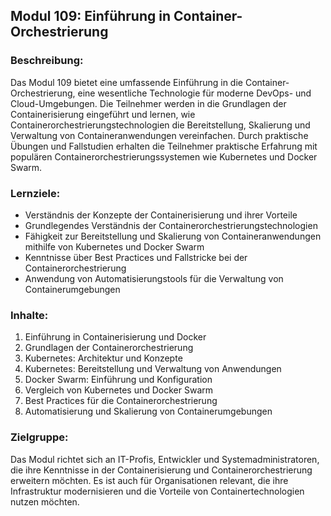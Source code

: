 
## Modul 109: Einführung in Container-Orchestrierung

### Beschreibung:
Das Modul 109 bietet eine umfassende Einführung in die Container-Orchestrierung, eine wesentliche Technologie für moderne DevOps- und Cloud-Umgebungen. Die Teilnehmer werden in die Grundlagen der Containerisierung eingeführt und lernen, wie Containerorchestrierungstechnologien die Bereitstellung, Skalierung und Verwaltung von Containeranwendungen vereinfachen. Durch praktische Übungen und Fallstudien erhalten die Teilnehmer praktische Erfahrung mit populären Containerorchestrierungssystemen wie Kubernetes und Docker Swarm.

### Lernziele:
- Verständnis der Konzepte der Containerisierung und ihrer Vorteile
- Grundlegendes Verständnis der Containerorchestrierungstechnologien
- Fähigkeit zur Bereitstellung und Skalierung von Containeranwendungen mithilfe von Kubernetes und Docker Swarm
- Kenntnisse über Best Practices und Fallstricke bei der Containerorchestrierung
- Anwendung von Automatisierungstools für die Verwaltung von Containerumgebungen

### Inhalte:
1. Einführung in Containerisierung und Docker
2. Grundlagen der Containerorchestrierung
3. Kubernetes: Architektur und Konzepte
4. Kubernetes: Bereitstellung und Verwaltung von Anwendungen
5. Docker Swarm: Einführung und Konfiguration
6. Vergleich von Kubernetes und Docker Swarm
7. Best Practices für die Containerorchestrierung
8. Automatisierung und Skalierung von Containerumgebungen

### Zielgruppe:
Das Modul richtet sich an IT-Profis, Entwickler und Systemadministratoren, die ihre Kenntnisse in der Containerisierung und Containerorchestrierung erweitern möchten. Es ist auch für Organisationen relevant, die ihre Infrastruktur modernisieren und die Vorteile von Containertechnologien nutzen möchten.
